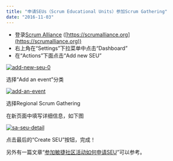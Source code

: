 ```yaml
---
title: "申请SEUs（Scrum Educational Units）参加Scrum Gathering"
date: "2016-11-03"
---
```


- 登录[Scrum Alliance](https://scrumalliance.org) ([https://scrumalliance.org](https://scrumalliance.org))
- 右上角在“Settings”下拉菜单中点击“Dashboard”
- 在“Actions”下面点击“Add new SEU”

[![add-new-seu-0](/wp-content/uploads/2016/11/add-new-seu-0.png)](https://bobjiang.com/apply-for-seu-scrum-gathering/add-new-seu-0/#main)

选择“Add an event”分类

[![add-an-event](/wp-content/uploads/2016/11/add-an-event.png)](https://bobjiang.com/apply-for-seu-scrum-gathering/add-an-event/#main)

选择Regional Scrum Gathering

在新页面中填写详细信息，如下图

[![sa-seu-detail](/wp-content/uploads/2016/11/sa-seu-detail.png)](https://bobjiang.com/apply-for-seu-scrum-gathering/sa-seu-detail/#main)

点击最后的“Create SEU”按钮，完成！

另外有一篇文章“[参加敏捷社区活动如何申请SEU](https://bobjiang.com/how-to-apply-seu-attend-community-workshop/)”可以参考。
